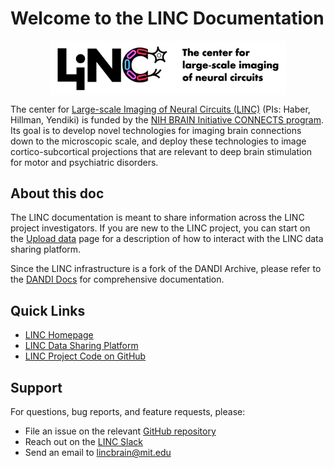 # Welcome to the LINC Documentation

<img
src="./img/linc.logo.color+white.png"
alt="linc_banner"
style="width: 75%; height: auto; display: block; margin-left: auto; margin-right: auto;"/>

The center for [Large-scale Imaging of Neural Circuits (LINC)](https://connects.mgh.harvard.edu/)
 (PIs: Haber, Hillman, Yendiki) is funded by the
 [NIH BRAIN Initiative CONNECTS program](https://www.ninds.nih.gov/news-events/highlights-announcements/nih-brain-initiative-launches-projects-develop-innovative-technologies-map-brain-incredible-detail).
Its goal is to develop novel technologies for imaging brain connections down to 
the microscopic scale, and deploy these technologies to image 
cortico-subcortical projections that are relevant to deep brain stimulation for 
motor and psychiatric disorders.

## About this doc

The LINC documentation is meant to share information across the LINC project investigators.  If you are new to the LINC project, you can start on the [Upload data](upload.md) page for a description of how to interact with the LINC data sharing platform.

Since the LINC infrastructure is a fork of the DANDI Archive, please refer to the [DANDI Docs](https://www.dandiarchive.org/handbook) for comprehensive documentation.

## Quick Links

- [LINC Homepage](https://connects.mgh.harvard.edu/)
- [LINC Data Sharing Platform](https://lincbrain.org/)
- [LINC Project Code on GitHub](https://github.com/lincbrain)

## Support

For questions, bug reports, and feature requests, please:

- File an issue on the relevant [GitHub repository](https://github.com/lincbrain)
- Reach out on the [LINC Slack](https://mit-lincbrain.slack.com/)
- Send an email to lincbrain@mit.edu

